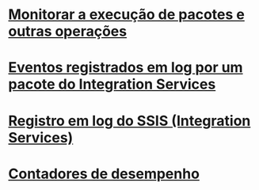 # [Monitorar a execução de pacotes e outras operações](monitor-running-packages-and-other-operations.md)  
# [Eventos registrados em log por um pacote do Integration Services](events-logged-by-an-integration-services-package.md)  
# [Registro em log do SSIS (Integration Services)](integration-services-ssis-logging.md)  
# [Contadores de desempenho](performance-counters.md)  
